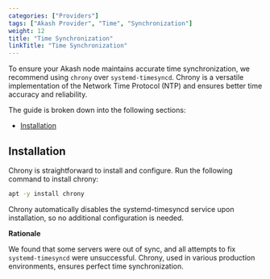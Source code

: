 ```yaml
---
categories: ["Providers"]
tags: ["Akash Provider", "Time", "Synchronization"]
weight: 12
title: "Time Synchronization"
linkTitle: "Time Synchronization"
---
```


To ensure your Akash node maintains accurate time synchronization, we recommend using `chrony` over `systemd-timesyncd`. Chrony is a versatile implementation of the Network Time Protocol (NTP) and ensures better time accuracy and reliability.

The guide is broken down into the following sections:

- [Installation](#installation)

## Installation

Chrony is straightforward to install and configure. Run the following command to install chrony:

```bash
apt -y install chrony
```

Chrony automatically disables the systemd-timesyncd service upon installation, so no additional configuration is needed.

**Rationale**

We found that some servers were out of sync, and all attempts to fix `systemd-timesyncd` were unsuccessful. Chrony, used in various production environments, ensures perfect time synchronization.
